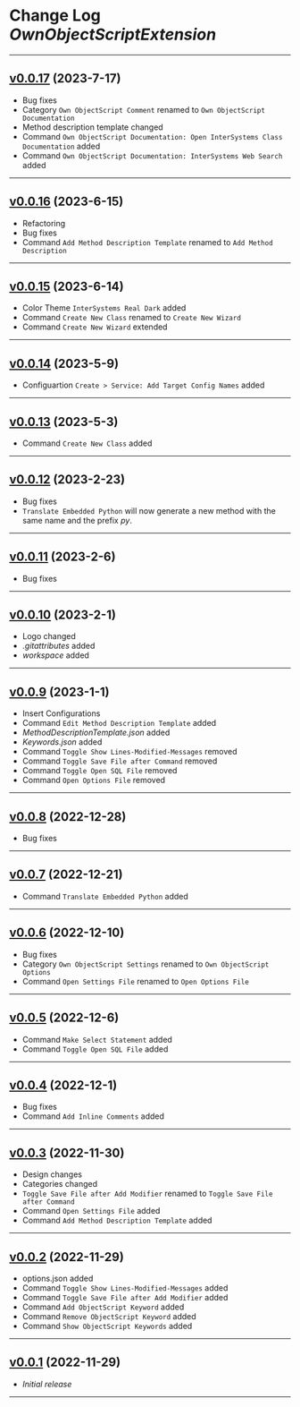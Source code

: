 # Change Log _OwnObjectScriptExtension_

---

## [v0.0.17](https://github.com/phil1436/ownobjectscriptextension/tree/0.0.17) (2023-7-17)

-   Bug fixes
-   Category `Own ObjectScript Comment` renamed to `Own ObjectScript Documentation`
-   Method description template changed
-   Command `Own ObjectScript Documentation: Open InterSystems Class Documentation` added
-   Command `Own ObjectScript Documentation: InterSystems Web Search` added

---

## [v0.0.16](https://github.com/phil1436/ownobjectscriptextension/tree/0.0.16) (2023-6-15)

-   Refactoring
-   Bug fixes
-   Command `Add Method Description Template` renamed to `Add Method Description`

---

## [v0.0.15](https://github.com/phil1436/ownobjectscriptextension/tree/0.0.15) (2023-6-14)

-   Color Theme `InterSystems Real Dark` added
-   Command `Create New Class` renamed to `Create New Wizard`
-   Command `Create New Wizard` extended

---

## [v0.0.14](https://github.com/phil1436/ownobjectscriptextension/tree/0.0.14) (2023-5-9)

-   Configuartion `Create > Service: Add Target Config Names` added

---

## [v0.0.13](https://github.com/phil1436/ownobjectscriptextension/tree/0.0.13) (2023-5-3)

-   Command `Create New Class` added

---

## [v0.0.12](https://github.com/phil1436/ownobjectscriptextension/tree/0.0.12) (2023-2-23)

-   Bug fixes
-   `Translate Embedded Python` will now generate a new method with the same name and the prefix _py_.

---

## [v0.0.11](https://github.com/phil1436/ownobjectscriptextension/tree/0.0.11) (2023-2-6)

-   Bug fixes

---

## [v0.0.10](https://github.com/phil1436/ownobjectscriptextension/tree/0.0.10) (2023-2-1)

-   Logo changed
-   _.gitattributes_ added
-   _workspace_ added

---

## [v0.0.9](https://github.com/phil1436/ownobjectscriptextension/tree/0.0.9) (2023-1-1)

-   Insert Configurations
-   Command `Edit Method Description Template` added
-   _MethodDescriptionTemplate.json_ added
-   _Keywords.json_ added
-   Command `Toggle Show Lines-Modified-Messages` removed
-   Command `Toggle Save File after Command` removed
-   Command `Toggle Open SQL File` removed
-   Command `Open Options File` removed

---

## [v0.0.8](https://github.com/phil1436/ownobjectscriptextension/tree/0.0.8) (2022-12-28)

-   Bug fixes

---

## [v0.0.7](https://github.com/phil1436/ownobjectscriptextension/tree/0.0.7) (2022-12-21)

-   Command `Translate Embedded Python` added

---

## [v0.0.6](https://github.com/phil1436/ownobjectscriptextension/tree/0.0.6) (2022-12-10)

-   Bug fixes
-   Category `Own ObjectScript Settings` renamed to `Own ObjectScript Options`
-   Command `Open Settings File` renamed to `Open Options File`

---

## [v0.0.5](https://github.com/phil1436/ownobjectscriptextension/tree/0.0.5) (2022-12-6)

-   Command `Make Select Statement` added
-   Command `Toggle Open SQL File` added

---

## [v0.0.4](https://github.com/phil1436/ownobjectscriptextension/tree/0.0.4) (2022-12-1)

-   Bug fixes
-   Command `Add Inline Comments` added

---

## [v0.0.3](https://github.com/phil1436/ownobjectscriptextension/tree/0.0.3) (2022-11-30)

-   Design changes
-   Categories changed
-   `Toggle Save File after Add Modifier` renamed to `Toggle Save File after Command`
-   Command `Open Settings File` added
-   Command `Add Method Description Template` added

---

## [v0.0.2](https://github.com/phil1436/ownobjectscriptextension/tree/0.0.2) (2022-11-29)

-   options.json added
-   Command `Toggle Show Lines-Modified-Messages` added
-   Command `Toggle Save File after Add Modifier` added
-   Command `Add ObjectScript Keyword` added
-   Command `Remove ObjectScript Keyword` added
-   Command `Show ObjectScript Keywords` added

---

## [v0.0.1](https://github.com/phil1436/ownobjectscriptextension/tree/0.0.1) (2022-11-29)

-   _Initial release_

---
